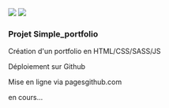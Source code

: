 
<img src="https://badgen.net/badge/efrontin/portfolio?icon=github">
<img src="https://badgen.net/github/last-commit/micromatch/micromatch">

### Projet Simple_portfolio ###

Création d'un portfolio en HTML/CSS/SASS/JS

Déploiement sur Github

Mise en ligne via pagesgithub.com

en cours...

